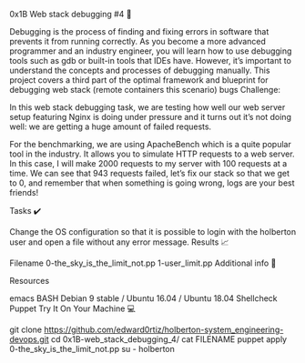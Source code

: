 0x1B Web stack debugging #4 🔧

Debugging is the process of finding and fixing errors in software that prevents it from running correctly. As you become a more advanced programmer and an industry engineer, you will learn how to use debugging tools such as gdb or built-in tools that IDEs have. However, it’s important to understand the concepts and processes of debugging manually. This project covers a third part of the optimal framework and blueprint for debugging web stack (remote containers this scenario) bugs
Challenge:

In this web stack debugging task, we are testing how well our web server setup featuring Nginx is doing under pressure and it turns out it’s not doing well: we are getting a huge amount of failed requests.

For the benchmarking, we are using ApacheBench which is a quite popular tool in the industry. It allows you to simulate HTTP requests to a web server. In this case, I will make 2000 requests to my server with 100 requests at a time. We can see that 943 requests failed, let’s fix our stack so that we get to 0, and remember that when something is going wrong, logs are your best friends!

Tasks ✔️

Change the OS configuration so that it is possible to login with the holberton user and open a file without any error message.
Results 📈

Filename
0-the_sky_is_the_limit_not.pp
1-user_limit.pp
Additional info 🚧

Resources

emacs
BASH
Debian 9 stable / Ubuntu 16.04 / Ubuntu 18.04
Shellcheck
Puppet
Try It On Your Machine 💻

git clone https://github.com/edward0rtiz/holberton-system_engineering-devops.git
cd 0x1B-web_stack_debugging_4/
cat FILENAME
puppet apply 0-the_sky_is_the_limit_not.pp
su - holberton

